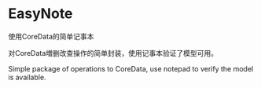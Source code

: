 # EasyNote
使用CoreData的简单记事本

对CoreData増删改查操作的简单封装，使用记事本验证了模型可用。

Simple package of operations to CoreData, use notepad to verify the model is available.

